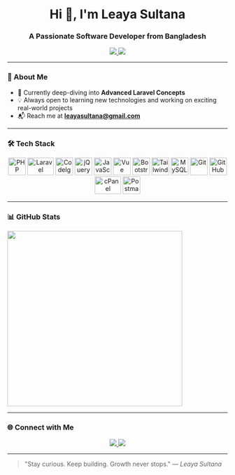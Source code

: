 <h1 align="center">Hi 👋, I'm Leaya Sultana</h1>
<h3 align="center">A Passionate Software Developer from Bangladesh</h3>
<p align="center">
  <a href="https://www.linkedin.com/in/leaya-sultana-74b1a21b4/" target="_blank">
    <img src="https://img.shields.io/badge/Leaya Sultana-LinkedIn-blue?style=flat-square&logo=linkedin" />
  </a>
  <a href="mailto:leayasultana@gmail.com">
    <img src="https://img.shields.io/badge/Gmail-leayasultana@gmail.com-red?style=flat-square&logo=gmail&logoColor=white" />
  </a>
</p>

---

### 🚀 About Me
- 🌱 Currently deep-diving into **Advanced Laravel Concepts**
- 💡 Always open to learning new technologies and working on exciting real-world projects
- 📬 Reach me at **leayasultana@gmail.com**

---

### 🛠️ Tech Stack

<p align="center">
  <!-- Backend -->
  <img src="https://cdn.jsdelivr.net/gh/devicons/devicon/icons/php/php-original.svg" alt="PHP" width="40" height="40"/>
<img src="https://img.shields.io/badge/Laravel-FF2D20?style=flat-square&logo=laravel&logoColor=white" alt="Laravel" width="60" height="40"/> 
  <img src="https://cdn.jsdelivr.net/gh/devicons/devicon/icons/codeigniter/codeigniter-plain.svg" alt="CodeIgniter" width="40" height="40"/>
  <img src="https://cdn.jsdelivr.net/gh/devicons/devicon/icons/jquery/jquery-original.svg" alt="jQuery" width="40" height="40"/>
  
  <!-- Frontend -->
  <img src="https://cdn.jsdelivr.net/gh/devicons/devicon/icons/javascript/javascript-original.svg" alt="JavaScript" width="40" height="40"/>
  <img src="https://cdn.jsdelivr.net/gh/devicons/devicon/icons/react/vue-original.svg" alt="Vue" width="40" height="40"/>
  <img src="https://cdn.jsdelivr.net/gh/devicons/devicon/icons/bootstrap/bootstrap-original.svg" alt="Bootstrap" width="40" height="40"/>
  <img src="https://www.vectorlogo.zone/logos/tailwindcss/tailwindcss-icon.svg" alt="Tailwind CSS" width="40" height="40"/>
  
  <!-- Database -->
  <img src="https://cdn.jsdelivr.net/gh/devicons/devicon/icons/mysql/mysql-original.svg" alt="MySQL" width="40" height="40"/>
  
  <!-- Version Control -->
  <img src="https://cdn.jsdelivr.net/gh/devicons/devicon/icons/git/git-original.svg" alt="Git" width="40" height="40"/>
  <img src="https://cdn.jsdelivr.net/gh/devicons/devicon/icons/github/github-original.svg" alt="GitHub" width="40" height="40"/>
  
  <!-- Server Management -->
<img src="https://img.shields.io/badge/cPanel-FF6C2C?style=flat-square&logo=cpanel&logoColor=white" alt="cPanel" width="60" height="40"/>  
  <!-- API Testing -->
  <img src="https://www.vectorlogo.zone/logos/getpostman/getpostman-icon.svg" alt="Postman" width="40" height="40"/>
</p>

---

### 📊 GitHub Stats
<p align="">
<!--   <img src="https://github-readme-stats.vercel.app/api?username=Leaya0214&show_icons=true&count_private=true&theme=vue&hide_border=true" width="400" /> -->
  <img src="https://github-readme-stats.vercel.app/api/top-langs/?username=Leaya0214&layout=compact&theme=vue&hide_border=true" width="400" />
</p>

<!-- Contribution Graph -->
<!--
<p align="center">
  <img src="https://github-readme-activity-graph.vercel.app/graph?username=Leaya0214&theme=light&hide_border=true&area=true" width="800" />
</p>
-->

---

### 🌐 Connect with Me
<p align="center">
  <a href="https://www.linkedin.com/in/leaya-sultana-74b1a21b4/" target="_blank">
    <img src="https://skillicons.dev/icons?i=linkedin" />
  </a>
  <a href="mailto:leayasultana@gmail.com">
    <img src="https://skillicons.dev/icons?i=gmail" />
  </a>
</p>

---

> "Stay curious. Keep building. Growth never stops." — *Leaya Sultana*
